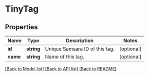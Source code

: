 # TinyTag

## Properties
Name | Type | Description | Notes
------------ | ------------- | ------------- | -------------
**id** | **string** | Unique Samsara ID of this tag. | [optional] 
**name** | **string** | Name of this tag. | [optional] 

[[Back to Model list]](../../README.md#documentation-for-models) [[Back to API list]](../../README.md#documentation-for-api-endpoints) [[Back to README]](../../README.md)

